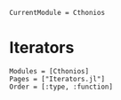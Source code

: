 ```@meta
CurrentModule = Cthonios
```

# Iterators
```@autodocs
Modules = [Cthonios]
Pages = ["Iterators.jl"]
Order = [:type, :function]
```